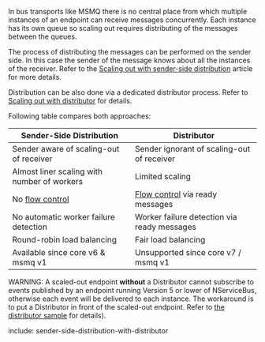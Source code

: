 
In bus transports like MSMQ there is no central place from which multiple instances of an endpoint can receive messages concurrently. Each instance has its own queue so scaling out requires distributing of the messages between the queues.

The process of distributing the messages can be performed on the sender side. In this case the sender of the message knows about all the instances of the receiver. Refer to the [Scaling out with sender-side distribution](/transports/msmq/sender-side-distribution.md) article for more details.

Distribution can be also done via a dedicated distributor process. Refer to [Scaling out with distributor](/transports/msmq/distributor/) for details.

Following table compares both approaches:

| Sender-Side Distribution                    | Distributor                                 |
|---------------------------------------------|---------------------------------------------|
| Sender aware of scaling-out of receiver     | Sender ignorant of scaling-out of receiver  |
| Almost liner scaling with number of workers | Limited scaling                             |
| No [flow control](https://en.wikipedia.org/wiki/Flow_control_%28data%29)| [Flow control](https://en.wikipedia.org/wiki/Flow_control_%28data%29) via ready messages             |
| No automatic worker failure detection       | Worker failure detection via ready messages |
| Round-robin load balancing                  | Fair load balancing                         |
| Available since core v6 & msmq v1           | Unsupported since core v7 / msmq v1         |


WARNING: A scaled-out endpoint **without** a Distributor cannot subscribe to events published by an endpoint running Version 5 or lower of NServiceBus, otherwise each event will be delivered to each instance. The workaround is to put a Distributor in front of the scaled-out endpoint. Refer to [the distributor sample](/samples/scaleout/distributor/) for details).

include: sender-side-distribution-with-distributor
